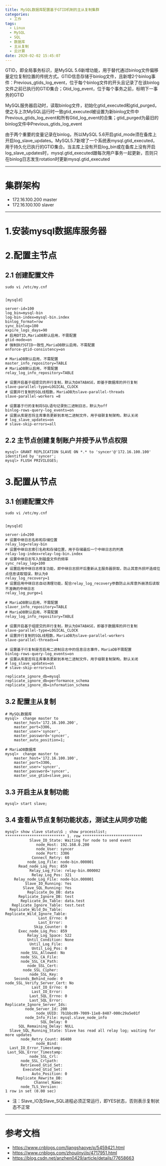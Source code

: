 ```yaml
---
title: MySQL数据库配置基于GTID机制的主从复制集群
categories:
  - 工作
tags:
  - Linux
  - MySQL
  - SQL
  - 数据库
  - 主从复制
  - 云计算
date: 2020-02-02 15:45:07
---
```


GTID，即全局事务标识，是MySQL 5.6新增功能，用于替代通过binlog文件偏移量定位复制位置的传统方式。GTID信息存储于binlog文件，且新增2个binlog事件：Previous_gtids_log_event，位于每个binlog文件的开头且记录了在该binlog文件之前已执行的GTID集合；Gtid_log_event，位于每个事务之前，标明下一事务的GTID
    
MySQL服务器启动时，读取binlog文件，初始化gtid_executed和gtid_purged，使之与上次MySQL运行时一致gtid_executed被设置为新binlog文件中Previous_gtids_log_event和所有Gtid_log_event的合集；gtid_purged为最旧的binlog文件中Previous_gtids_log_event

由于两个重要的变量记录在binlog，所以MySQL 5.6开启gtid_mode须在备库上开启log_slave_updates。MySQL5.7新增了一个系统表mysql.gtid_executed，用于持久化已执行的GTID集合。当主库上没有开启log_bin或在备库上没有开启log_slave_updates时，mysql.gtid_executed跟每次用户事务一起更新，否则只在binlog日志发生rotation时更新mysql.gtid_executed

---------

# 集群架构

- 172.16.100.200 master
- 172.16.100.100 slaver

---------

# 1.安装mysql数据库服务器

# 2.配置主节点

## 2.1 创建配置文件

    sudo vi /etc/my.cnf


    [mysqld]

    server-id=100
    log_bin=mysql-bin
    log-bin-index=mysql-bin.index
    binlog_format=row
    sync_binlog=100
    expire_logs_days=90
    # 启用DTID,MariaDB默认启用，不需配置
    gtid-mode=on
    # 强制执行GTID一致性,MariaDB默认启用，不需配置
    enforce-gtid-consistency=on

    # MariaDB默认启用，不需配置
    master_info_repository=TABLE
    # MariaDB默认启用，不需配置
    relay_log_info_repository=TABLE

    # 设置开启基于组提交的并行复制，默认为DATABASE，即基于数据库的并行复制
    slave-parallel-type=LOGICAL_CLOCK
    # 设置并行复制的SQL线程数，MariaDB为slave-parallel-threads
    slave-parallel-workers =8

    # 设置基于行的复制将SQL语句记录到二进制日志，默认为off
    binlog-rows-query-log_events=on
    # 设置从库是否将主库事务更新到本地二进制文件，用于级联复制架构，默认关闭
    # log_slave_updates=on
    # slave-skip-errors=all

## 2.2 主节点创建复制账户并授予从节点权限

    mysql> GRANT REPLICATION SLAVE ON *.* to 'syncer'@'172.16.100.100' identified by 'syncer';
    mysql> FLUSH PRIVILEGES;

# 3.配置从节点

## 3.1 创建配置文件

    sudo vi /etc/my.cnf


    [mysqld]

    server-id=200
    # 设置中继日志名称和存储位置
    relay_log=relay-bin
    # 设置中继日志索引名称和存储位置，用于存储最后一个中继日志的列表
    relay-log-index=relay-log-bin.index
    # 设置中继日志写入到磁盘文件的频率
    sync_relay_log=100
    # 设置启用中继日志修复功能，即中继日志损坏后重新从主服务器获取，防止其意外损坏造成位点信息读取错误，默认为0
    relay_log_recovery=1
    # 设置启用中继日志自动清理功能，配合relay_log_recovery参数防止从库意外崩溃后读取不准确的中继日志
    relay_log_purge=1

    # MariaDB默认启用，不需配置
    slaver_info_repository=TABLE
    # MariaDB默认启用，不需配置
    relay_log_info_repository=TABLE

    # 设置开启基于组提交的并行复制，默认为DATABASE，即基于数据库的并行复制
    slave-parallel-type=LOGICAL_CLOCK
    # 设置并行复制的SQL线程数，MariaDB为slave-parallel-workers
    slave-parallel-threads=4

    # 设置基于行复制是否启用二进制日志中的信息日志事件，MariaDB不需配置
    binlog-rows-query-log_events=on
    # 设置从库是否将主库事务更新到本地二进制文件，用于级联复制架构，默认关闭
    # log_slave_updates=on
    # slave-skip-errors=all

    replicate_ignore_db=mysql
    replicate_ignore_db=performance_schema
    replicate_ignore_db=information_schema

## 3.2 配置主从复制

    # MySQL数据库
    mysql>  change master to 
        master_host='172.16.100.200',
        master_port=3306,
        master_user='syncer',
        master_password='syncer',
        master_auto_position=1;

    # MariaDB数据库
    mysql>  change master to 
        master_host='172.16.100.100',
        master_port=3306,
        master_user='syncer',
        master_password='syncer',
        master_use_gtid=slave_pos;

## 3.3 开启主从复制功能

    mysql> start slave;

## 3.4 查看从节点复制功能状态，测试主从同步功能

    mysql> show slave status\G ; show processlist;
    *************************** 1. row ***************************
               Slave_IO_State: Waiting for node to send event
                  node_Host: 192.168.0.200
                  node_User: syncer
                  node_Port: 3306
                Connect_Retry: 60
              node_Log_File: node-bin.000001
          Read_node_Log_Pos: 859
               Relay_Log_File: relay-bin.000002
                Relay_Log_Pos: 321
        Relay_node_Log_File: node-bin.000001
             Slave_IO_Running: Yes
            Slave_SQL_Running: Yes
              Replicate_Do_DB: data
          Replicate_Ignore_DB: test
           Replicate_Do_Table: data.test
       Replicate_Ignore_Table: test.test
      Replicate_Wild_Do_Table:
    Replicate_Wild_Ignore_Table:
                   Last_Errno: 0
                   Last_Error:
                 Skip_Counter: 0
          Exec_node_Log_Pos: 859
              Relay_Log_Space: 522
              Until_Condition: None
               Until_Log_File:
                Until_Log_Pos: 0
           node_SSL_Allowed: No
           node_SSL_CA_File:
           node_SSL_CA_Path:
              node_SSL_Cert:
            node_SSL_Cipher:
               node_SSL_Key:
        Seconds_Behind_node: 0
    node_SSL_Verify_Server_Cert: No
                Last_IO_Errno: 0
                Last_IO_Error:
               Last_SQL_Errno: 0
               Last_SQL_Error:
    Replicate_Ignore_Server_Ids:
             node_Server_Id: 200
                  node_UUID: 7b1bbc09-7009-11e8-8487-000c29a5e01f
             node_Info_File: mysql.slave_node_info
                    SQL_Delay: 0
          SQL_Remaining_Delay: NULL
      Slave_SQL_Running_State: Slave has read all relay log; waiting for more updates
           node_Retry_Count: 86400
                  node_Bind:
      Last_IO_Error_Timestamp:
     Last_SQL_Error_Timestamp:
               node_SSL_Crl:
           node_SSL_Crlpath:
           Retrieved_Gtid_Set:
            Executed_Gtid_Set:
                Auto_Position: 0
         Replicate_Rewrite_DB:
                 Channel_Name:
           node_TLS_Version:
    1 row in set (0.00 sec)

- 注：Slave_IO及Slave_SQL进程必须正常运行，即YES状态，否则表示复制状态不正常

---------

# 参考文档

- https://www.cnblogs.com/liangshaoye/p/5459421.html
- https://www.cnblogs.com/zhoujinyi/p/4717951.html
- https://blog.csdn.net/anzhen0429/article/details/77658663